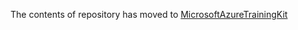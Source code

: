 The contents of repository has moved to [MicrosoftAzureTrainingKit](https://github.com/Microsoft-TrainingKits/MicrosoftAzureTrainingKit/tree/master/Demos/DEMO-ConnectingCloudServices)
